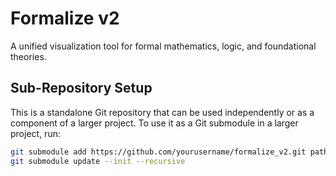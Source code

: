 # Formalize v2

A unified visualization tool for formal mathematics, logic, and foundational theories.

## Sub-Repository Setup

This is a standalone Git repository that can be used independently or as a component of a larger project.
To use it as a Git submodule in a larger project, run:
```bash
git submodule add https://github.com/yourusername/formalize_v2.git path/to/formalize_v2
git submodule update --init --recursive
```
